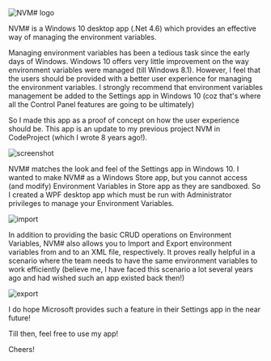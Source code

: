 <img alt="NVM# logo" src="https://cloud.githubusercontent.com/assets/7021835/10990698/d2952d18-840a-11e5-993b-228c089e3205.png" />

NVM# is a Windows 10 desktop app (.Net 4.6) which provides an effective way of managing the environment variables. 

Managing environment variables has been a tedious task since the early days of Windows. Windows 10 offers very little improvement on the way environment variables were managed (till Windows 8.1). However, I feel that the users should be provided with a better user experience for managing the environment variables. I strongly recommend that environment variables management be added to the Settings app in Windows 10 (coz that's where all the Control Panel features are going to be ultimately)

So I made this app as a proof of concept on how the user experience should be. This app is an update to my previous project NVM in CodeProject (which I wrote 8 years ago!).

<img alt="screenshot" src="https://cloud.githubusercontent.com/assets/7021835/10911175/6caccdf8-81f8-11e5-9c6f-e9b71ad4c353.png" />

NVM# matches the look and feel of the Settings app in Windows 10. I wanted to make NVM# as a Windows Store app, but you cannot access (and modify) Environment Variables in Store app as they are sandboxed. So I created a WPF desktop app which must be run with Administrator privileges to manage your Environment Variables.

<img alt="import" src="https://cloud.githubusercontent.com/assets/7021835/10911173/6c95fc04-81f8-11e5-9131-48cd6bba29b4.png" />

In addition to providing the basic CRUD operations on Environment Variables, NVM# also allows you to Import and Export environment variables from and to an XML file, respectively. It proves really helpful in a scenario where the team needs to have the same environment variables to work efficiently (believe me, I have faced this scenario a lot several years ago and had wished such an app existed back then!)

<img alt="export" src="https://cloud.githubusercontent.com/assets/7021835/10911174/6c97a586-81f8-11e5-81ec-a33a0ce49795.png" />

I do hope Microsoft provides such a feature in their Settings app in the near future!

Till then, feel free to use my app!

Cheers!
